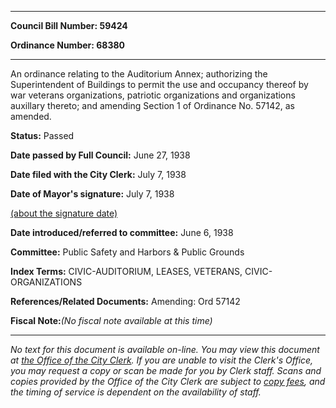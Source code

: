 

********

**Council Bill Number: 59424**
   
**Ordinance Number: 68380**
********

 An ordinance relating to the Auditorium Annex; authorizing the Superintendent of Buildings to permit the use and occupancy thereof by war veterans organizations, patriotic organizations and organizations auxillary thereto; and amending Section 1 of Ordinance No. 57142, as amended.

**Status:** Passed
   
**Date passed by Full Council:** June 27, 1938
   
**Date filed with the City Clerk:** July 7, 1938
   
**Date of Mayor's signature:** July 7, 1938
   
[(about the signature date)](/~public/approvaldate.htm)
   
   
   
**Date introduced/referred to committee:** June 6, 1938
   
**Committee:** Public Safety and Harbors & Public Grounds
   
   
**Index Terms:** CIVIC-AUDITORIUM, LEASES, VETERANS, CIVIC-ORGANIZATIONS

**References/Related Documents:** Amending: Ord 57142

**Fiscal Note:**_(No fiscal note available at this time)_
********

_No text for this document is available on-line. You may view this document at [the Office of the City Clerk](http://www.seattle.gov/leg/clerk/contactUs.htm). If you are unable to visit the Clerk's Office, you may request a copy or scan be made for you by Clerk staff. Scans and copies provided by the Office of the City Clerk are subject to [copy fees](http://clerk.seattle.gov/~public/clerkfees.htm), and the timing of service is dependent on the availability of staff._


